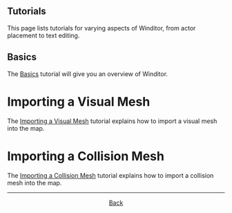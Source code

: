 ## Tutorials
This page lists tutorials for varying aspects of Winditor, from actor placement to text editing.

## Basics
The [Basics](basics/basics.html) tutorial will give you an overview of Winditor.

# Importing a Visual Mesh
The [Importing a Visual Mesh](basics/import_visual.html) tutorial explains how to import a visual mesh into the map.

# Importing a Collision Mesh
The [Importing a Collision Mesh](basics/import_collision.html) tutorial explains how to import a collision mesh into the map.

<hr>
<p align="center">
  <a href="../index.html">Back</a>
</p>
